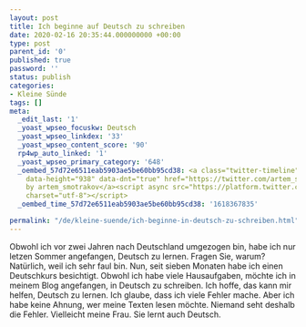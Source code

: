 ```yaml
---
layout: post
title: Ich beginne auf Deutsch zu schreiben
date: 2020-02-16 20:35:44.000000000 +00:00
type: post
parent_id: '0'
published: true
password: ''
status: publish
categories:
- Kleine Sünde
tags: []
meta:
  _edit_last: '1'
  _yoast_wpseo_focuskw: Deutsch
  _yoast_wpseo_linkdex: '33'
  _yoast_wpseo_content_score: '90'
  rp4wp_auto_linked: '1'
  _yoast_wpseo_primary_category: '648'
  _oembed_57d72e6511eab5903ae5be60bb95cd38: <a class="twitter-timeline" data-width="625"
    data-height="938" data-dnt="true" href="https://twitter.com/artem_smotrakov?ref_src=twsrc%5Etfw">Tweets
    by artem_smotrakov</a><script async src="https://platform.twitter.com/widgets.js"
    charset="utf-8"></script>
  _oembed_time_57d72e6511eab5903ae5be60bb95cd38: '1618367835'

permalink: "/de/kleine-suende/ich-beginne-in-deutsch-zu-schreiben.html"
---
```



Obwohl ich vor zwei Jahren nach Deutschland umgezogen bin, habe ich nur letzen Sommer angefangen, Deutsch zu lernen. Fragen Sie, warum? Natürlich, weil ich sehr faul bin. Nun, seit sieben Monaten habe ich einen Deutschkurs besichtigt. Obwohl ich habe viele Hausaufgaben, möchte ich in meinem Blog angefangen, in Deutsch zu schreiben. Ich hoffe, das kann mir helfen, Deutsch zu lernen. Ich glaube, dass ich viele Fehler mache. Aber ich habe keine Ahnung, wer meine Texten lesen möchte. Niemand seht deshalb die Fehler. Vielleicht meine Frau. Sie lernt auch Deutsch.



